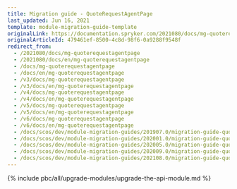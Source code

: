 ```yaml
---
title: Migration guide - QuoteRequestAgentPage
last_updated: Jun 16, 2021
template: module-migration-guide-template
originalLink: https://documentation.spryker.com/2021080/docs/mg-quoterequestagentpage
originalArticleId: 479461ef-8500-4c8d-98f6-0a9288f9548f
redirect_from:
  - /2021080/docs/mg-quoterequestagentpage
  - /2021080/docs/en/mg-quoterequestagentpage
  - /docs/mg-quoterequestagentpage
  - /docs/en/mg-quoterequestagentpage
  - /v3/docs/mg-quoterequestagentpage
  - /v3/docs/en/mg-quoterequestagentpage
  - /v4/docs/mg-quoterequestagentpage
  - /v4/docs/en/mg-quoterequestagentpage
  - /v5/docs/mg-quoterequestagentpage
  - /v5/docs/en/mg-quoterequestagentpage
  - /v6/docs/mg-quoterequestagentpage
  - /v6/docs/en/mg-quoterequestagentpage
  - /docs/scos/dev/module-migration-guides/201907.0/migration-guide-quoterequestagentpage.html
  - /docs/scos/dev/module-migration-guides/202001.0/migration-guide-quoterequestagentpage.html
  - /docs/scos/dev/module-migration-guides/202005.0/migration-guide-quoterequestagentpage.html
  - /docs/scos/dev/module-migration-guides/202009.0/migration-guide-quoterequestagentpage.html
  - /docs/scos/dev/module-migration-guides/202108.0/migration-guide-quoterequestagentpage.html
---
```


{% include pbc/all/upgrade-modules/upgrade-the-api-module.md %} <!-- To edit, see /_includes/pbc/all/upgrade-modules/upgrade-the-api-module.md -->
